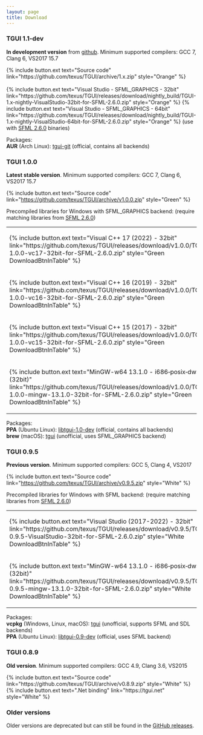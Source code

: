 ```yaml
---
layout: page
title: Download
---
```


### TGUI 1.1-dev

**In development version** from [github](https://github.com/texus/TGUI/). Minimum supported compilers: GCC 7, Clang 6, VS2017 15.7

<p>
  {% include button.ext text="Source code" link="https://github.com/texus/TGUI/archive/1.x.zip" style="Orange" %}<br><br>
  {% include button.ext text="Visual Studio - SFML_GRAPHICS - 32bit" link="https://github.com/texus/TGUI/releases/download/nightly_build/TGUI-1.x-nightly-VisualStudio-32bit-for-SFML-2.6.0.zip" style="Orange" %}
  {% include button.ext text="Visual Studio - SFML_GRAPHICS - 64bit" link="https://github.com/texus/TGUI/releases/download/nightly_build/TGUI-1.x-nightly-VisualStudio-64bit-for-SFML-2.6.0.zip" style="Orange" %} (use with <a href="https://www.sfml-dev.org/download/sfml/2.6.0/">SFML 2.6.0</a> binaries)<br>
</p>

Packages:  
**AUR** (Arch Linux): [tgui-git](https://aur.archlinux.org/packages/tgui-git/) (official, contains all backends)  

### TGUI 1.0.0

**Latest stable version**. Minimum supported compilers: GCC 7, Clang 6, VS2017 15.7

{% include button.ext text="Source code" link="https://github.com/texus/TGUI/archive/v1.0.0.zip" style="Green" %}

Precompiled libraries for Windows with SFML_GRAPHICS backend: (require matching libraries from [SFML 2.6.0](https://www.sfml-dev.org/download/sfml/2.6.0/))

<table>
<tr>
  <td><p>{% include button.ext text="Visual C++ 17 (2022) - 32bit" link="https://github.com/texus/TGUI/releases/download/v1.0.0/TGUI-1.0.0-vc17-32bit-for-SFML-2.6.0.zip" style="Green DownloadBtnInTable" %}</p></td>
  <td><p>{% include button.ext text="Visual C++ 17 (2022) - 64bit" link="https://github.com/texus/TGUI/releases/download/v1.0.0/TGUI-1.0.0-vc17-64bit-for-SFML-2.6.0.zip" style="Green DownloadBtnInTable" %}</p></td>
</tr>
<tr>
  <td><p>{% include button.ext text="Visual C++ 16 (2019) - 32bit" link="https://github.com/texus/TGUI/releases/download/v1.0.0/TGUI-1.0.0-vc16-32bit-for-SFML-2.6.0.zip" style="Green DownloadBtnInTable" %}</p></td>
  <td><p>{% include button.ext text="Visual C++ 16 (2019) - 64bit" link="https://github.com/texus/TGUI/releases/download/v1.0.0/TGUI-1.0.0-vc16-64bit-for-SFML-2.6.0.zip" style="Green DownloadBtnInTable" %}</p></td>
</tr>
<tr>
  <td><p>{% include button.ext text="Visual C++ 15 (2017) - 32bit" link="https://github.com/texus/TGUI/releases/download/v1.0.0/TGUI-1.0.0-vc15-32bit-for-SFML-2.6.0.zip" style="Green DownloadBtnInTable" %}</p></td>
  <td><p>{% include button.ext text="Visual C++ 15 (2017) - 64bit" link="https://github.com/texus/TGUI/releases/download/v1.0.0/TGUI-1.0.0-vc15-64bit-for-SFML-2.6.0.zip" style="Green DownloadBtnInTable" %}</p></td>
</tr>
<tr>
  <td><p>{% include button.ext text="MinGW-w64 13.1.0 - i686&#8209;posix&#8209;dwarf (32bit)" link="https://github.com/texus/TGUI/releases/download/v1.0.0/TGUI-1.0.0-mingw-13.1.0-32bit-for-SFML-2.6.0.zip" style="Green DownloadBtnInTable" %}</p></td>
  <td><p>{% include button.ext text="MinGW-w64 13.1.0 - x86_64&#8209;posix&#8209;seh (64bit)" link="https://github.com/texus/TGUI/releases/download/v1.0.0/TGUI-1.0.0-mingw-13.1.0-64bit-for-SFML-2.6.0.zip" style="Green DownloadBtnInTable" %}</p></td>
</tr>
</table>

Packages:  
**PPA** (Ubuntu Linux): [libtgui-1.0-dev](https://launchpad.net/~texus/+archive/ubuntu/tgui) (official, contains all backends)  
**brew** (macOS): [tgui](https://formulae.brew.sh/formula/tgui) (unofficial, uses SFML_GRAPHICS backend)  

### TGUI 0.9.5
**Previous version**. Minimum supported compilers: GCC 5, Clang 4, VS2017

{% include button.ext text="Source code" link="https://github.com/texus/TGUI/archive/v0.9.5.zip" style="White" %}

Precompiled libraries for Windows with SFML backend: (require matching libraries from [SFML 2.6.0](https://www.sfml-dev.org/download/sfml/2.6.0/))

<table>
<tr>
  <td><p>{% include button.ext text="Visual Studio (2017-2022) - 32bit" link="https://github.com/texus/TGUI/releases/download/v0.9.5/TGUI-0.9.5-VisualStudio-32bit-for-SFML-2.6.0.zip" style="White DownloadBtnInTable" %}</p></td>
  <td><p>{% include button.ext text="Visual Studio (2017-2022) - 64bit" link="https://github.com/texus/TGUI/releases/download/v0.9.5/TGUI-0.9.5-VisualStudio-64bit-for-SFML-2.6.0.zip" style="White DownloadBtnInTable" %}</p></td>
</tr>
<tr>
  <td><p>{% include button.ext text="MinGW-w64 13.1.0 - i686&#8209;posix&#8209;dwarf (32bit)" link="https://github.com/texus/TGUI/releases/download/v0.9.5/TGUI-0.9.5-mingw-13.1.0-32bit-for-SFML-2.6.0.zip" style="White DownloadBtnInTable" %}</p></td>
  <td><p>{% include button.ext text="MinGW-w64 13.1.0 - x86_64&#8209;posix&#8209;seh (64bit)" link="https://github.com/texus/TGUI/releases/download/v0.9.5/TGUI-0.9.5-mingw-13.1.0-64bit-for-SFML-2.6.0.zip" style="White DownloadBtnInTable" %}</p></td>
</tr>
</table>

Packages:  
**vcpkg** (Windows, Linux, macOS): [tgui](https://github.com/microsoft/vcpkg/tree/master/ports/tgui) (unofficial, supports SFML and SDL backends)  
**PPA** (Ubuntu Linux): [libtgui-0.9-dev](https://launchpad.net/~texus/+archive/ubuntu/tgui) (official, uses SFML backend)  

### TGUI 0.8.9
**Old version**. Minimum supported compilers: GCC 4.9, Clang 3.6, VS2015

<p>
{% include button.ext text="Source code" link="https://github.com/texus/TGUI/archive/v0.8.9.zip" style="White" %}
{% include button.ext text=".Net binding" link="https://tgui.net" style="White" %}
</p>

### Older versions

Older versions are deprecated but can still be found in the [GitHub releases](https://github.com/texus/TGUI/releases).

